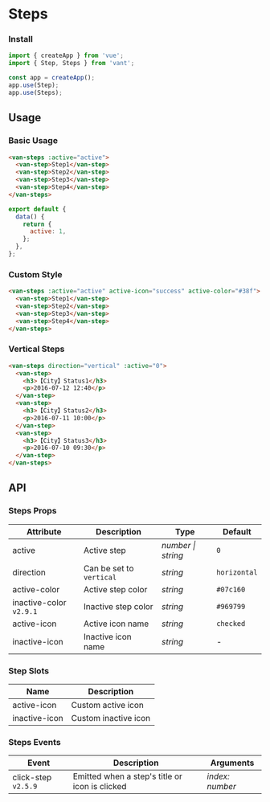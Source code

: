 # Steps

### Install

```js
import { createApp } from 'vue';
import { Step, Steps } from 'vant';

const app = createApp();
app.use(Step);
app.use(Steps);
```

## Usage

### Basic Usage

```html
<van-steps :active="active">
  <van-step>Step1</van-step>
  <van-step>Step2</van-step>
  <van-step>Step3</van-step>
  <van-step>Step4</van-step>
</van-steps>
```

```js
export default {
  data() {
    return {
      active: 1,
    };
  },
};
```

### Custom Style

```html
<van-steps :active="active" active-icon="success" active-color="#38f">
  <van-step>Step1</van-step>
  <van-step>Step2</van-step>
  <van-step>Step3</van-step>
  <van-step>Step4</van-step>
</van-steps>
```

### Vertical Steps

```html
<van-steps direction="vertical" :active="0">
  <van-step>
    <h3>【City】Status1</h3>
    <p>2016-07-12 12:40</p>
  </van-step>
  <van-step>
    <h3>【City】Status2</h3>
    <p>2016-07-11 10:00</p>
  </van-step>
  <van-step>
    <h3>【City】Status3</h3>
    <p>2016-07-10 09:30</p>
  </van-step>
</van-steps>
```

## API

### Steps Props

| Attribute | Description | Type | Default |
| --- | --- | --- | --- |
| active | Active step | _number \| string_ | `0` |
| direction | Can be set to `vertical` | _string_ | `horizontal` |
| active-color | Active step color | _string_ | `#07c160` |
| inactive-color `v2.9.1` | Inactive step color | _string_ | `#969799` |
| active-icon | Active icon name | _string_ | `checked` |
| inactive-icon | Inactive icon name | _string_ | - |

### Step Slots

| Name          | Description          |
| ------------- | -------------------- |
| active-icon   | Custom active icon   |
| inactive-icon | Custom inactive icon |

### Steps Events

| Event | Description | Arguments |
| --- | --- | --- |
| click-step `v2.5.9` | Emitted when a step's title or icon is clicked | _index: number_ |
